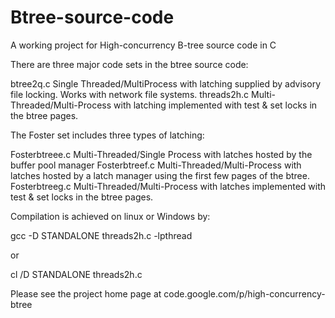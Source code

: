 Btree-source-code
=================

A working project for High-concurrency B-tree source code in C

There are three major code sets in the btree source code:

btree2q.c       Single Threaded/MultiProcess with latching supplied by advisory file locking.  Works with network file systems.
threads2h.c     Multi-Threaded/Multi-Process with latching implemented with test & set locks in the btree pages.

The Foster set includes three types of latching:

Fosterbtreee.c  Multi-Threaded/Single Process with latches hosted by the buffer pool manager
Fosterbtreef.c  Multi-Threaded/Multi-Process with latches hosted by a latch manager using the first few pages of the btree.
Fosterbtreeg.c  Multi-Threaded/Multi-Process with latches implemented with test & set locks in the btree pages.

Compilation is achieved on linux or Windows by:

gcc -D STANDALONE threads2h.c -lpthread

or

cl /D STANDALONE threads2h.c

Please see the project home page at code.google.com/p/high-concurrency-btree
